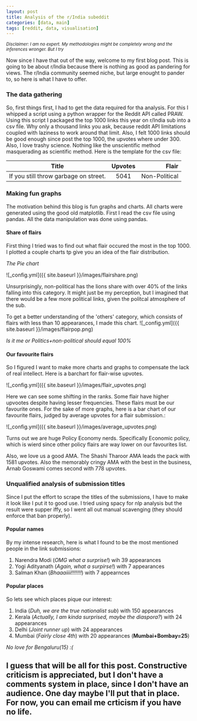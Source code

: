 ```yaml
---
layout: post
title: Analysis of the r/India subeddit
categories: [data, main]
tags: [reddit, data, visualisation]
---
```


<sub>*Disclaimer: I am no expert. My methodologies might be completely wrong and the inferences wronger. But I try*<sub>

Now since I have that out of the way, welcome to my first blog post. This is going to be about r/India because there is nothing as good as pandering for views. The r/India community seemed niche, but large enought to pander to, so here is what I have to offer.

### The data gathering
So, first things first, I had to get the data required for tha analysis. For this I whipped a script using a python wrapper for the Reddit API called PRAW. Using this script I packaged the top 1000 links this year on r/India sub into a csv file. Why only a thousand links you ask, because reddit API limitations coupled with laziness to work around that limit. Also, I felt 1000 links should be good enough since post the top 1000, the upvotes where under 300. Also, I love trashy science. Nothing like the unscientific method masquerading as scientific method. Here is the template for the csv file:

| Title        | Upvotes           | Flair  |
| ------------- |:-------------:| -----:|
|If you still throw garbage on street.    | 5041 | Non-Political |


### Making fun graphs
The motivation behind this blog is fun graphs and charts. All charts were generated using the good old matplotlib.
First I read the csv file using pandas. All the data manipulation was done using pandas.

#### Share of flairs

First thing I tried was to find out what flair occured the most in the top 1000. I plotted a couple charts tp give you an idea of the flair distribution.

*The Pie chart*

![_config.yml]({{ site.baseurl }}/images/flairshare.png) 

Unsurprisingly, non-political has the lions share with over 40% of the links falling into this category. It might just be my perception, but I imagined that there would be a few more political links, given the politcal atmosphere of the sub. 

To get a better understanding of the 'others' category, which consists of flairs with less than 10 appearances, I made this chart.
![_config.yml]({{ site.baseurl }}/images/flairpop.png) 

*Is it me or Politics+non-political should equal 100%*

#### Our favourite flairs

So I figured I want to make more charts and graphs to compensate the lack of real intellect. Here is a barchart for flair-wise upvotes.

![_config.yml]({{ site.baseurl }}/images/flair_upvotes.png) 

Here we can see some shifting in the ranks. Some flair have higher upvootes despite having lesser frequencies. These flairs must be our favourite ones. For the sake of more graphs, here is a bar chart of our favourite flairs, judged by average upvotes for a flair submission.:

![_config.yml]({{ site.baseurl }}/images/average_upvotes.png) 

Turns out we are huge Policy Economy nerds. Specifically Economic policy, which is wierd since other policy flairs are way lower on our favourites list. 

Also, we love us a good AMA. The Shashi Tharoor AMA leads the pack with 1581 upvotes. Also the memorably cringy AMA with the best in the business, Arnab Goswami comes second with 778 upvotes. 

### Unqualified analysis of submission titles

Since I put the effort to scrape the titles of the submissions, I have to make it look like I put it to good use. I tried using spacy for nlp analysis but the result were supper iffy, so I went all out manual scavenging (they should enforce that ban properly).

#### Popular names

By my intense research, here is what I found to be the most mentioned people in the link submissions:

1. Narendra Modi (*OMG what a surprise!*) wih 39 appearances
2. Yogi Adityanath (*Again, what a surpirse!*) with 7 appearances
3. Salman Khan (*Bhaaaiiii!!!!!!!*) with 7 appearnces


#### Popular places

So lets see which places pique our interest:

1. India (*Duh, we are the true nationalist sub*) with 150 appearances
2. Kerala (*Actually, I am kinda surprised, maybe the diaspora?*) with 24 appearances
3. Delhi (*Joint runner up*) with 24 appearances
4. Mumbai (*Fairly close 4th*) with 20 appearances (**Mumbai+Bombay=25**)

*No love for Bengaluru(15) :(*

## I guess that will be all for this post. Constructive criticism is appreciated, but I don't have a comments system in place, since I don't have an audience. One day maybe I'll put that in place. For now, you can email me crticism if you have no life.
